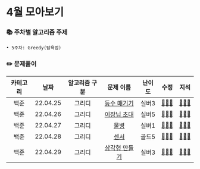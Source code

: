 # 4월 모아보기
### 📚 주차별 알고리즘 주제
    • 5주차: Greedy(탐욕법)

### ✏️ 문제풀이
| 카테고리 | 날짜 | 알고리즘 구분 | 문제 이름 | 난이도 | 수정 | 지석 |  
| :----------: | :----------: | :----------: | :----------: | :----------: | :----------: | :----------: | 
| 백준 | 22.04.25 | 그리디 | [등수 매기기](https://www.acmicpc.net/problem/2012) | 실버3 | [🙆🏻‍♀️](수정/Greedy/BOJ2012.md) | [🙆🏻‍♂️](지석/Greedy/BOJ2012.md) |
| 백준 | 22.04.26 | 그리디 | [이장님 초대](https://www.acmicpc.net/problem/9237) | 실버5 | [🙆🏻‍♀️](수정/Greedy/BOJ9237.md) | [🙆🏻‍♂️](지석/Greedy/BOJ9237.md) |
| 백준 | 22.04.27 | 그리디 | [물병](https://www.acmicpc.net/problem/1052) | 실버1 | [🙆🏻‍♀️](수정/Greedy/BOJ1052.md) | [🙆🏻‍♂️](지석/Greedy/BOJ1052.md) |
| 백준 | 22.04.28 | 그리디 | [센서](https://www.acmicpc.net/problem/2212) | 골드5 | [🙆🏻‍♀️](수정/Greedy/BOJ2212.md) | [🙆🏻‍♂️](지석/Greedy/BOJ2212.md) |
| 백준 | 22.04.29 | 그리디 | [삼각형 만들기](https://www.acmicpc.net/problem/1448) | 실버3 | [🙆🏻‍♀️](수정/Greedy/BOJ1448.md) | [🙆🏻‍♂️](지석/Greedy/BOJ1448.md) |
